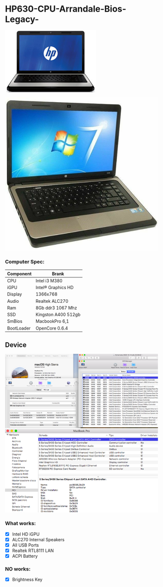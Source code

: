 # HP630-CPU-Arrandale-Bios-Legacy-

![HP630](./Screen/1.jpg)

![infobigsur](./Screen/2.jpg)

### Computer Spec:

| Component        | Brank                              |
| ---------------- | ---------------------------------- |
| CPU              | Intel i3 M380                      |
| iGPU             | Intel® Graphics HD                 |
| Display          | 1366x768                           |
| Audio            | Realtek ALC270                     |
| Ram              | 8Gb ddr3 1067 Mhz                  |
| SSD              | Kingston A400 512gb                |
| SmBios           | MacbookPro 6,1                     |
| BootLoader       | OpenCore 0.6.4                     |

## Device

![infoOS](./Screen/3.png)
![infoPCI](./Screen/4.png) 

### What works:

- [x] Intel HD iGPU
- [x] ALC270 Internal Speakers
- [x] All USB Ports 
- [x] Realtek RTL8111 LAN
- [x] ACPI Battery

### NO works:

- [x] Brightness Key
